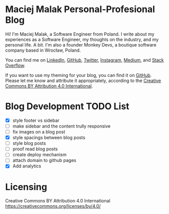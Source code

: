 # Maciej Malak Personal-Profesional Blog

Hi! I'm Maciej Malak, a Software Engineer from Poland. I write about my experiences as a Software Engineer, my thoughts on the industry, and my personal life. A bit. I'm also a founder Monkey Devs, a boutique software company based in Wrocław, Poland.

You can find me on [LinkedIn](https://www.linkedin.com/in/maciejmalak), [GitHub](https://github.com/xavarius), [Twitter](https://twitter.com/MonkeyDevsPl), [Instagram](https://www.instagram.com/barabaszbonawentura), [Medium](https://medium.com/@maciekmalak), and [Stack Overflow](https://stackoverflow.com/users/2230031).

If you want to use my theming for your blog, you can find it on [GitHub](https://github.com/xavarius/the-blog).
Please let me know and attribute it appropriately, according to the [Creative Commons BY Attribution 4.0 International](https://creativecommons.org/licenses/by/4.0/).

# Blog Development TODO List

- [x] style footer vs sidebar
- [ ] make sidebar and the content trully responsive
- [ ] fix images on a blog post
- [x] style spacings between blog posts
- [ ] style blog posts
- [ ] proof read blog posts
- [ ] create deploy mechanism
- [ ] attach domain to github pages
- [x] Add analytics

# Licensing
Creative Commons BY Attribution 4.0 International
https://creativecommons.org/licenses/by/4.0/
